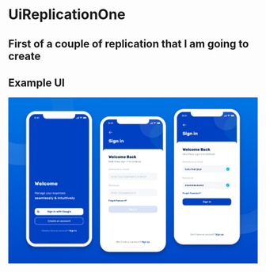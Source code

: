 # UiReplicationOne

## First of a couple of replication that I am going to create

## Example UI

![example](https://github.com/RicardoBritoBrens/UiReplicationOne/blob/main/UIReplicationOne/ExampleUI.jpeg?raw=true)
